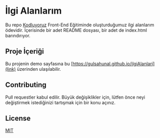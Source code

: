 # İlgi Alanlarım

Bu repo [Kodluyoruz](https://www.kodluyoruz.org/) Front-End Eğitiminde oluşturduğumuz ilgi alanlarım ödevidir. İçerisinde bir adet README dosyası, bir adet de index.html barındırıyor.

## Proje İçeriği

Bu projenin demo sayfasına bu [https://gulsahunal.github.io/ilgiAlanlari](link) üzerinden ulaşılabilir.

## Contributing

Pull requestler kabul edilir. Büyük değişiklikler için, lütfen önce neyi değiştirmek istediğinizi tartışmak için bir konu açınız.

## License

[MIT](https://choosealicense.com/licenses/mit/)
